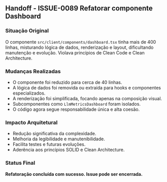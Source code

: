 ## Handoff - ISSUE-0089 Refatorar componente Dashboard

### Situação Original
O componente `src/client/components/dashboard.tsx` tinha mais de 400 linhas, misturando lógica de dados, renderização e layout, dificultando manutenção e evolução. Violava princípios de Clean Code e Clean Architecture.

### Mudanças Realizadas
- O componente foi reduzido para cerca de 40 linhas.
- A lógica de dados foi removida ou extraída para hooks e componentes especializados.
- A renderização foi simplificada, focando apenas na composição visual.
- Subcomponentes como `LlmMetricsDashboard` foram isolados.
- O código agora segue responsabilidade única e alta coesão.

### Impacto Arquitetural
- Redução significativa da complexidade.
- Melhoria da legibilidade e manutenibilidade.
- Facilita testes e futuras evoluções.
- Aderência aos princípios SOLID e Clean Architecture.

### Status Final
**Refatoração concluída com sucesso. Issue pode ser encerrada.**